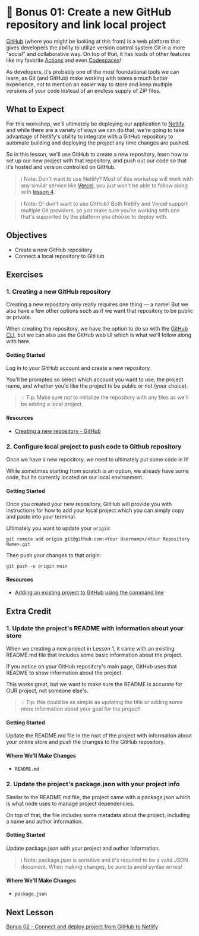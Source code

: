 # 📓 Bonus 01: Create a new GitHub repository and link local project

[GitHub](https://github.com/) (where you might be looking at this from) is a web platform that gives developers the ability to utilize version control system Git in a more "social" and collaborative way. On top of that, it has loads of other features like my favorite [Actions](https://www.youtube.com/colbz/search?query=github%20actions) and even [Codespaces](https://github.com/features/codespaces)!

As developers, it's probably one of the most foundational tools we can learn, as Git (and GitHub) make working with teams a much better experience, not to mention an easier way to store and keep multiple versions of your code instead of an endless supply of ZIP files.

## What to Expect

For this workshop, we'll ultimately be deploying our application to [Netlify](https://www.netlify.com/) and while there are a variety of ways we can do that, we're going to take advantage of Netlify's ability to integrate with a GitHub repository to automate building and deploying the project any time changes are pushed.

So in this lesson, we'll use GitHub to create a new repository, learn how to set up our new project with that repository, and push out our code so that it's hosted and version controlled on GitHub.

> ℹ️ Note: Don't want to use Netlify? Most of this workshop will work with any similar service like [Vercel](https://vercel.com/), you just won't be able to follow along with [lesson 4](https://github.com/colbyfayock/media-ecommerce-workshop/blob/main/lessons/04%20-%20Automatic%20image%20optimization%20with%20Cloudinary%20Netlify%20Plugin.md).

> ℹ️ Note: Or don't want to use GitHub? Both Netlify and Vercel support multiple Git providers, so just make sure you're working with one that's supported by the platform you choose to deploy with.

## Objectives
* Create a new GitHub repository
* Connect a local repository to GitHub

## Exercises

### 1. Creating a new GitHub repository

Creating a new repository only really requires one thing — a name! But we also have a few other options such as if we want that repository to be public or private.

When creating the repository, we have the option to do so with the [GitHub CLI](https://cli.github.com/), but we can also use the GitHub web UI which is what we'll follow along with here.

#### Getting Started

Log in to your GitHub account and create a new repository.

You'll be prompted so select which account you want to use, the project name, and whether you'd like the project to be public or not (your choice).

> 💡 Tip: Make sure _not_ to initialize the repository with any files as we'll be adding a local project.

#### Resources
* [Creating a new repository - GitHub](https://docs.github.com/en/repositories/creating-and-managing-repositories/creating-a-new-repository)

### 2. Configure local project to push code to Github repository

Once we have a new repository, we need to ultimately put some code in it!

While sometimes starting from scratch is an option, we already have some code, but its currently located on our local environment.

#### Getting Started

Once you created your new repository, GitHub will provide you with instructions for how to add your local project which you can simply copy and paste into your terminal.

Ultimately you want to update your `origin`:

```
git remote add origin git@github.com:<Your Username>/<Your Repository Name>.git
```

Then push your changes to that origin:

```
git push -u origin main
```

#### Resources
* [Adding an existing project to GitHub using the command line](https://docs.github.com/en/github/importing-your-projects-to-github/importing-source-code-to-github/adding-an-existing-project-to-github-using-the-command-line)

## Extra Credit

### 1. Update the project's README with information about your store

When we creating a new project in Lesson 1, it came with an existing README.md file that includes some basic information about the project.

If you notice on your GitHub repository's main page, GitHub uses that README to show information about the project.

This works great, but we want to make sure the README is accurate for OUR project, not someone else's.

> 💡 Tip: this could be as simple as updating the title or adding some more information about your goal for the project!

#### Getting Started

Update the README.md file in the root of the project with information about your online store and push the changes to the GitHub repository.

#### Where We'll Make Changes
* `README.md`

### 2. Update the project's package.json with your project info

Similar to the README.md file, the project came with a package.json which is what node uses to manage project dependencies.

On top of that, the file includes some metadata about the project, including a name and author information.

#### Getting Started

Update package.json with your project and author information.

> ℹ️ Note: package.json is sensitive and it's required to be a valid JSON document. When making changes, be sure to avoid syntax errors!

#### Where We'll Make Changes
* `package.json`

## Next Lesson

[Bonus 02 - Connect and deploy project from GitHub to Netlify](https://github.com/colbyfayock/media-ecommerce-workshop/blob/main/lessons/Bonus:%2002%20-%20Connect%20and%20deploy%20project%20from%20GitHub%20to%20Netlify.md)
